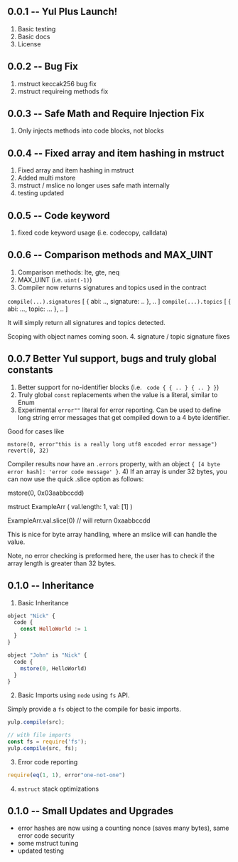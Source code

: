 ## 0.0.1 -- Yul Plus Launch!

1. Basic testing
2. Basic docs
3. License

## 0.0.2 -- Bug Fix

1. mstruct keccak256 bug fix
2. mstruct requireing methods fix

## 0.0.3 -- Safe Math and Require Injection Fix

1. Only injects methods into code blocks, not blocks

## 0.0.4 -- Fixed array and item hashing in mstruct

1. Fixed array and item hashing in mstruct
2. Added multi mstore
3. mstruct / mslice no longer uses safe math internally
4. testing updated

## 0.0.5 -- Code keyword

1. fixed code keyword usage (i.e. codecopy, calldata)

## 0.0.6 -- Comparison methods and MAX_UINT

1. Comparison methods: lte, gte, neq
2. MAX_UINT (i.e. `uint(-1)`)
3. Compiler now returns signatures and topics used in the contract

  `compile(...).signatures` [ { abi: .., signature: .. }, .. ]
  `compile(...).topics` [ { abi: ..., topic: ... }, .. ]

It will simply return all signatures and topics detected.

Scoping with object names coming soon.
4. signature / topic signature fixes

## 0.0.7 Better Yul support, bugs and truly global constants
1) Better support for no-identifier blocks (i.e. ` code { { .. } { .. } }`)
2) Truly global `const` replacements when the value is a literal, similar to Enum
3) Experimental `error""` literal for error reporting. Can be used to define long string error messages that get compiled down to a 4 byte identifier.

Good for cases like

```
mstore(0, error"this is a really long utf8 encoded error message")
revert(0, 32)
```

Compiler results now have an `.errors` property, with an object `{ [4 byte error hash]: 'error code message' }`.
4) If an array is under 32 bytes, you can now use the quick .slice option as follows:

mstore(0, 0x03aabbccdd)

mstruct ExampleArr (
    val.length: 1,
    val: [1]
)

ExampleArr.val.slice(0) // will return 0xaabbccdd

This is nice for byte array handling, where an mslice will can handle the value.

Note, no error checking is preformed here, the user has to check if the array length is greater than 32 bytes.

## 0.1.0 -- Inheritance

1. Basic Inheritance

```js
object "Nick" {
  code {
    const HelloWorld := 1
  }
}

object "John" is "Nick" {
  code {
    mstore(0, HelloWorld)
  }
}
```

2. Basic Imports using `node` using `fs` API.

Simply provide a `fs` object to the compile for basic imports.

```js
yulp.compile(src);

// with file imports
const fs = require('fs');
yulp.compile(src, fs);
```

3. Error code reporting

```js
require(eq(1, 1), error"one-not-one")
```

4. `mstruct` stack optimizations

## 0.1.0 -- Small Updates and Upgrades

- error hashes are now using a counting nonce (saves many bytes), same error code security
- some mstruct tuning
- updated testing
